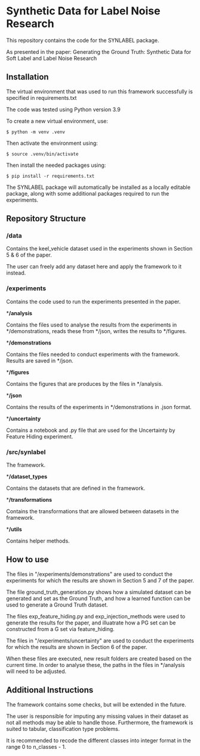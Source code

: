 # Synthetic Data for Label Noise Research

This repository contains the code for the SYNLABEL package.

As presented in the paper: Generating the Ground Truth: Synthetic Data for Soft Label and Label Noise Research

## Installation

The virtual environment that was used to run this framework successfully is specified in requirements.txt

The code was tested using Python version 3.9

To create a new virtual environment, use:

`$ python -m venv .venv`

Then activate the environment using:

`$ source .venv/bin/activate`

Then install the needed packages using:

`$ pip install -r requirements.txt`

The SYNLABEL package will automatically be installed as a locally editable package, along
with some additional packages required to run the experiments.

## Repository Structure

### **/data**

Contains the keel_vehicle dataset used in the experiments shown in Section 5 & 6 of the paper.

The user can freely add any dataset here and apply the framework to it instead.

### **/experiments**

Contains the code used to run the experiments presented in the paper.

***/analysis**

Contains the files used to analyse the results from the experiments in */demonstrations, reads these from */json, writes the results to */figures.

***/demonstrations**

Contains the files needed to conduct experiments with the framework. Results are saved in */json.

***/figures**

Contains the figures that are produces by the files in */analysis.

***/json**

Contains the results of the experiments in */demonstrations in .json format.

***/uncertainty**

Contains a notebook and .py file that are used for the Uncertainty by Feature Hiding experiment.

### **/src/synlabel**

The framework. 

***/dataset_types**

Contains the datasets that are defined in the framework.

***/transformations**

Contains the transformations that are allowed between datasets in the framework.

***/utils**

Contains helper methods.

## How to use

The files in "/experiments/demonstrations" are used to conduct the experiments for which the results are shown in Section 5 and 7 of the paper. 

The file ground_truth_generation.py shows how a simulated dataset can be generated and set as the Ground Truth, and how a learned function can be used to generate a Ground Truth dataset.

The files exp_feature_hiding.py and exp_injection_methods were used to generate the results for the paper, and illuatrate how a PG set can be constructed from a G set via feature_hiding.

The files in "/experiments/uncertainty" are used to conduct the experiments for which the results are shown in Section 6 of the paper.

When these files are executed, new result folders are created based on the current time. In order to analyse these, the paths in the files in */analysis will need to be adjusted.

## Additional Instructions

The framework contains some checks, but will be extended in the future.

The user is responsible for imputing any missing values in their dataset as not all methods may be able to handle those. Furthermore, the framework is suited to tabular, classification type problems.

It is recommended to recode the different classes into integer format in the range 0 to n_classes - 1.